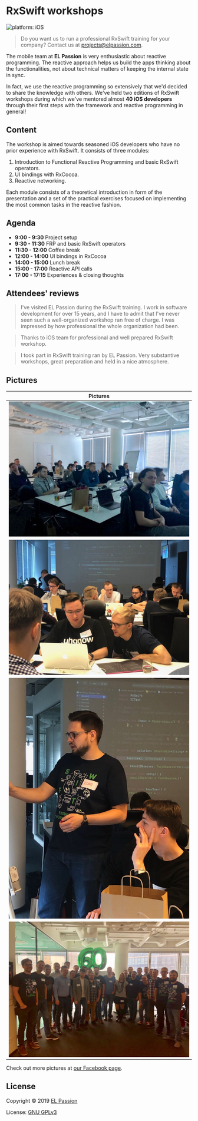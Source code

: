 # RxSwift workshops

![platform: iOS](https://img.shields.io/badge/platform-iOS-blue.svg)

> Do you want us to run a professional RxSwift training for your company? Contact us at [projects@elpassion.com](mailto:projects@elpassion.com).

The mobile team at **EL Passion** is very enthusiastic about reactive programming. The reactive approach helps us build the apps thinking about the functionalities, not about technical matters of keeping the internal state in sync.

In fact, we use the reactive programming so extensively that we'd decided to share the knowledge with others. We've held two editions of RxSwift workshops during which we've mentored almost **40 iOS developers** through their first steps with the framework and reactive programming in general!

## Content

The workshop is aimed towards seasoned iOS developers who have no prior experience with RxSwift. It consists of three modules:

1. Introduction to Functional Reactive Programming and basic RxSwift operators.
2. UI bindings with RxCocoa.
3. Reactive networking.

Each module consists of a theoretical introduction in form of the presentation and a set of the practical exercises focused on implementing the most common tasks in the reactive fashion.

## Agenda

- **9:00 - 9:30** Project setup
- **9:30 - 11:30** FRP and basic RxSwift operators
- **11:30 - 12:00** Coffee break
- **12:00 - 14:00** UI bindings in RxCocoa
- **14:00 - 15:00** Lunch break
- **15:00 - 17:00** Reactive API calls
- **17:00 - 17:15** Experiences & closing thoughts

## Attendees' reviews

> I've visited EL Passion during the RxSwift training. I work in software development for over 15 years, and I have to admit that I've never seen such a well-organized workshop ran free of charge. I was impressed by how professional the whole organization had been.

> Thanks to iOS team for professional and well prepared
RxSwift workshop.

> I took part in RxSwift training ran by EL Passion. Very substantive workshops, great preparation and held in a nice atmosphere.

## Pictures

|Pictures|
|:-:|
|![Photo 1](photo1.jpg)|
|![Photo 2](photo2.jpg)|
|![Photo 3](photo3.jpg)|
|![Photo 4](photo4.jpg)|

Check out more pictures at [our Facebook page](https://www.facebook.com/elpassion/posts/2080492595363174).

## License

Copyright © 2019 [EL Passion](https://www.elpassion.com)

License: [GNU GPLv3](../../LICENSE)
